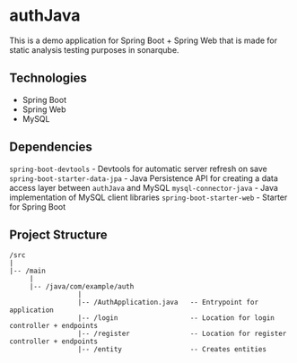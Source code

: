 # authJava 
This is a demo application for Spring Boot + Spring Web that is made for static analysis testing purposes in sonarqube. 

## Technologies 
- Spring Boot
- Spring Web
- MySQL 

## Dependencies 
`spring-boot-devtools` - Devtools for automatic server refresh on save 
`spring-boot-starter-data-jpa` - Java Persistence API for creating a data access layer between `authJava` and MySQL 
`mysql-connector-java` - Java implementation of MySQL client libraries 
`spring-boot-starter-web` - Starter for Spring Boot 
  
## Project Structure
```
/src 
|
|-- /main
     | 
     |-- /java/com/example/auth
                 |
                 |-- /AuthApplication.java   -- Entrypoint for application 
                 |-- /login                  -- Location for login controller + endpoints 
                 |-- /register               -- Location for register controller + endpoints 
                 |-- /entity                 -- Creates entities 
```
